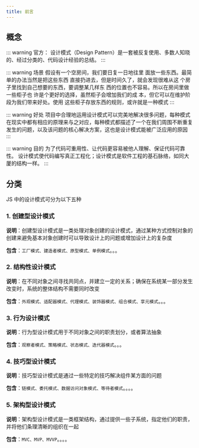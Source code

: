 ```yaml
---
title: 前言
---
```


## 概念

::: warning 官方：
设计模式（Design Pattern）是一套被反复使用、多数人知晓的、经过分类的、代码设计经验的总结。
:::

::: warning 场景
假设有一个空房间，我们要日复一日地往里 面放一些东西。最简单的办法当然是把这些东西 直接扔进去，但是时间久了，就会发现很难从这 个房子里找到自己想要的东西，要调整某几样东 西的位置也不容易。所以在房间里做一些柜子也 许是个更好的选择，虽然柜子会增加我们的成 本，但它可以在维护阶段为我们带来好处。使用 这些柜子存放东西的规则，或许就是一种模式
:::

::: warning 好处
项目中合理地运用设计模式可以完美地解决很多问题，每种模式在现实中都有相应的原理来与之对应，每种模式都描述了一个在我们周围不断重复发生的问题，以及该问题的核心解决方案，这也是设计模式能被广泛应用的原因
:::

::: warning 目的
为了代码可重用性、让代码更容易被他人理解、保证代码可靠性。 设计模式使代码编写真正工程化；设计模式是软件工程的基石脉络，如同大厦的结构一样。
:::

## 分类

JS 中的设计模式可分为以下五种

### 1. 创建型设计模式

**说明**：创建型设计模式是一类处理对象创建的设计模式，通过某种方式控制对象的创建来避免基本对象创建时可以导致设计上的问题或增加设计上的复杂度

**包含**：`工厂模式、建造者模式、原型模式、单例模式`。。。

### 2. 结构性设计模式

**说明**：在不同对象之间寻找共同点，并建立一定的关系；确保在系统某一部分发生改变时，系统的整体结构不需要同时改变

**包含**：`外观模式、适配器模式、代理模式、装饰器模式、组合模式、享元模式`。。。

### 3. 行为设计模式

**说明**：行为型设计模式用于不同对象之间的职责划分，或者算法抽象

**包含**：`观察者模式、策略模式、状态模式、迭代器模式`。。。

### 4. 技巧型设计模式

**说明**：技巧型设计模式是通过一些特定的技巧解决组件某方面的问题

**包含**：`链模式、委托模式、数据访问对象模式、等待者模式`。。。。

### 5. 架构型设计模式

**说明**：架构型设计模式是一类框架结构，通过提供一些子系统，指定他们的职责，并将他们条理清晰的组织在一起

**包含**：`MVC、MVP、MVVP`。。。。
